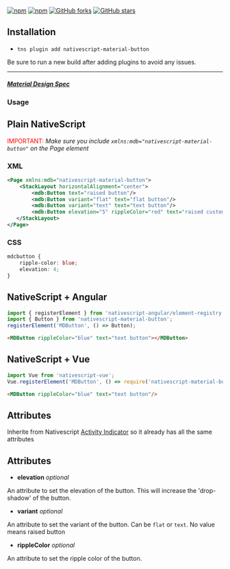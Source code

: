 [![npm](https://img.shields.io/npm/v/nativescript-material-button.svg)](https://www.npmjs.com/package/nativescript-material-button)
[![npm](https://img.shields.io/npm/dt/nativescript-material-button.svg?label=npm%20downloads)](https://www.npmjs.com/package/nativescript-material-button)
[![GitHub forks](https://img.shields.io/github/forks/Akylas/nativescript-material-components.svg)](https://github.com/Akylas/nativescript-material-components/network)
[![GitHub stars](https://img.shields.io/github/stars/Akylas/nativescript-material-components.svg)](https://github.com/Akylas/nativescript-material-components/stargazers)

## Installation

* `tns plugin add nativescript-material-button`

Be sure to run a new build after adding plugins to avoid any issues.

---

##### [Material Design Spec](https://material.io/design/components/buttons.html)

### Usage


## Plain NativeScript

<span style="color:red">IMPORTANT: </span>_Make sure you include `xmlns:mdb="nativescript-material-button"` on the Page element_

### XML

```XML
<Page xmlns:mdb="nativescript-material-button">
    <StackLayout horizontalAlignment="center">
        <mdb:Button text="raised button"/>
        <mdb:Button variant="flat" text="flat button"/>
        <mdb:Button variant="text" text="text button"/>
        <mdb:Button elevation="5" rippleColor="red" text="raised custom button"/>
   </StackLayout>
</Page>
```

### CSS

```CSS
mdcbutton {
    ripple-color: blue;
    elevation: 4;
}
```

## NativeScript + Angular

```typescript
import { registerElement } from 'nativescript-angular/element-registry';
import { Button } from 'nativescript-material-button';
registerElement('MDButton', () => Button);
```

```html
<MDButton rippleColor="blue" text="text button"></MDButton>
```

## NativeScript + Vue

```javascript
import Vue from 'nativescript-vue';
Vue.registerElement('MDButton', () => require('nativescript-material-button').Button);
```

```html
<MDButton rippleColor="blue" text="text button"/>
```

## Attributes

Inherite from Nativescript [Activity Indicator](https://docs.nativescript.org/ui/ns-ui-widgets/button) so it already has all the same attributes

## Attributes

* **elevation** _optional_

An attribute to set the elevation of the button. This will increase the 'drop-shadow' of the button.

* **variant** _optional_

An attribute to set the variant of the button. Can be ```flat``` or ```text```. No value means raised button

* **rippleColor** _optional_

An attribute to set the ripple color of the button.
